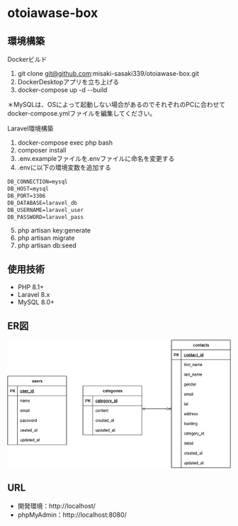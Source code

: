 # otoiawase-box

## 環境構築  
Dockerビルド　　
1. git clone git@github.com:misaki-sasaki339/otoiawase-box.git  
2. DockerDesktopアプリを立ち上げる
3. docker-compose up -d --build  
  
＊MySQLは、OSによって起動しない場合があるのでそれぞれのPCに合わせてdocker-compose.ymlファイルを編集してください。  
  
Laravel環境構築
1. docker-compose exec php bash
2. composer install
3. .env.exampleファイルを.envファイルに命名を変更する
4. .envに以下の環境変数を追加する
```
DB_CONNECTION=mysql
DB_HOST=mysql
DB_PORT=3306
DB_DATABASE=laravel_db
DB_USERNAME=laravel_user
DB_PASSWORD=laravel_pass
```
5. php artisan key:generate
6. php artisan migrate
7. php artisan db:seed  
  
## 使用技術
+ PHP 8.1+
+ Laravel 8.x
+ MySQL 8.0+

## ER図
![ER Diagram](src/database/ER_diagram/ER.png)

## URL
+ 開発環境：http://localhost/
+ phpMyAdmin：http://localhost:8080/